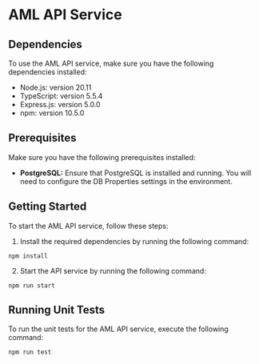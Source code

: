 # AML API Service

## Dependencies

To use the AML API service, make sure you have the following dependencies installed:

- Node.js: version 20.11
- TypeScript: version 5.5.4
- Express.js: version 5.0.0
- npm: version 10.5.0

## Prerequisites

Make sure you have the following prerequisites installed:

- **PostgreSQL:** Ensure that PostgreSQL is installed and running. You will need to configure the DB Properties settings in the environment.

## Getting Started

To start the AML API service, follow these steps:

1. Install the required dependencies by running the following command:

```
npm install
```

2. Start the API service by running the following command:

```
npm run start
```

## Running Unit Tests

To run the unit tests for the AML API service, execute the following command:

```
npm run test
```
